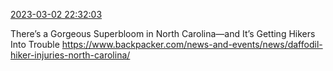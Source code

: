 [2023-03-02 22:32:03](https://mstdn.social/@hill_wanderer/109956059862022659)

There’s a Gorgeous Superbloom in North Carolina—and It’s Getting Hikers Into Trouble <a href="https://www.backpacker.com/news-and-events/news/daffodil-hiker-injuries-north-carolina/" target="_blank" rel="nofollow noopener noreferrer" translate="no">https://www.backpacker.com/news-and-events/news/daffodil-hiker-injuries-north-carolina/</a>